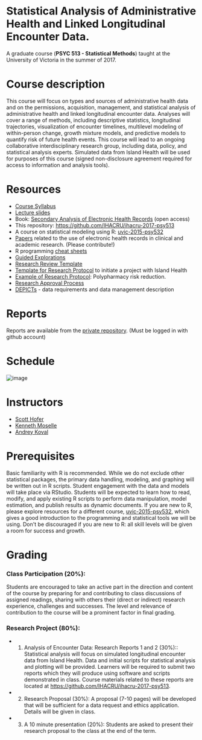# Statistical Analysis of Administrative Health and Linked Longitudinal Encounter Data.
A graduate course (**PSYC 513 - Statistical Methods**) taught at the University of Victoria in the summer of 2017.

# Course description

This course will focus on types and sources of administrative health data and on the permissions, acquisition, management, and statistical analysis of administrative health and linked longitudinal encounter data. Analyses will cover a range of methods, including descriptive statistics, longitudinal trajectories, visualization of encounter timelines, multilevel modeling of within-person change, growth mixture models, and predictive models to quantify risk of future health events. This course will lead to an ongoing collaborative interdisciplinary research group, including data, policy, and statistical analysis experts. Simulated data from Island Health will be used for purposes of this course (signed non-disclosure agreement required for access to information and analysis tools).

# Resources
- [Course Syllabus](https://rawgit.com/IHACRU/ihacru-2017-psy513/master/libs/materials/PSYC_513_Course%20Outline_170605.pdf)
- [Lecture slides](https://rawgit.com/IHACRU/ihacru-2017-psy513/master/libs/materials/lecture-slides-ihacru-2017-psyc513.pdf)
- Book: [Secondary Analysis of Electronic Health Records](http://www.springer.com/gp/book/9783319437408) (open access)
- This repository: https://github.com/IHACRU/ihacru-2017-psy513    
- A course on statistical modeling using R: [uvic-2015-psy532](https://github.com/andkov/psy532)
- [Papers](libs/materials/research-papers.md) related to the use of electronic health records in clinical and academic research. (Please contribute!)
- R programming [cheat sheets](https://www.rstudio.com/resources/cheatsheets/)
- [Guided Explorations](guided-exploration/README.md)
- [Research Review Template](https://rawgit.com/IHACRU/ihacru-2017-psy513/master/libs/materials/research-reviews-working-template-v2.docx)
- [Template for Research Protocol](https://rawgit.com/IHACRU/ihacru-2017-psy513/master/libs/materials/protocol-template-v2.docx) to initiate a project with Island Health 
- [Example of Research Protocol](https://rawgit.com/IHACRU/ihacru-2017-psy513/master/libs/materials/protocol-template-example-polypharmacy.docx): Polypharmacy risk reduction. 
- [Research Approval Process][research_approval]
- [DEPICTs][depicts] - data requirements and data management description

# Reports 
Reports are available from the [private repository][private_repo]. (Must be logged in with github account)

# Schedule
![image](https://cloud.githubusercontent.com/assets/2608073/26729360/6a4bf0ee-477b-11e7-8673-d5c9c5366623.png)

# Instructors
- [Scott Hofer](http://www.uvic.ca/socialsciences/psychology/people/faculty-directory/hoferscott.php)  
- [Kenneth Moselle](https://www.linkedin.com/in/kenneth-moselle-2457b949)  
- [Andrey Koval](https://github.com/andkov)

# Prerequisites 
Basic familiarity with R is recommended. While we do not exclude other statistical packages, the primary data handling, modeling, and graphing will be written out in R scripts. Student engagement with the data and models will take place via RStudio. Students will be expected to learn how to read, modify, and apply existing R scripts to perform data manipulation, model estimation, and publish results as dynamic documents.  If you are new to R, please explore resources for a different course, [uvic-2015-psy532](https://github.com/andkov/psy532), which gives a good introduction to the programming and statistical tools we will be using. Don't be discouraged if  you are new to R: all skill levels will be given a room for success and growth.

# Grading

### Class Participation (20%):  	
Students are encouraged to take an active part in the direction and content of the course by preparing for and contributing to class discussions of assigned readings, sharing with others their (direct or indirect) research experience, challenges and successes. The level and relevance of contribution to the course will be a prominent factor in final grading. 

### Research Project (80%): 	 
- 1. Analysis of Encounter Data: Research Reports 1 and 2  (30%):: Statistical analysis will focus on simulated longitudinal encounter data from Island Health.  Data and initial scripts for statistical analysis and plotting will be provided. Learners will be required to submit two reports which they will produce using software and scripts demonstrated in class. Course materials related to these reports are located at https://github.com/IHACRU/ihacru-2017-psy513.        
- 2. Research Proposal (30%): A proposal (7-10 pages) will be developed that will be sufficient for a data request and ethics application. Details will be given in class. 
- 3. A 10 minute presentation (20%): Students are asked to present their research proposal to the class at the end of the term. 


[depicts]:https://rawgit.com/IHACRU/ihacru-2017-psy513/master/libs/materials/DEPiCTS-data-requirements-short.docx
[research_approval]:https://rawgit.com/IHACRU/ihacru-2017-psy513/master/libs/materials/research-approval-process.pdf
[private_repo]:https://github.com/IHACRU/ihacru-2017-psy513-private/blob/master/README.md


